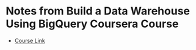 # Notes from Build a Data Warehouse Using BigQuery Coursera Course
* [Course Link](https://www.coursera.org/learn/build-a-data-warehouse-using-bigquery)
